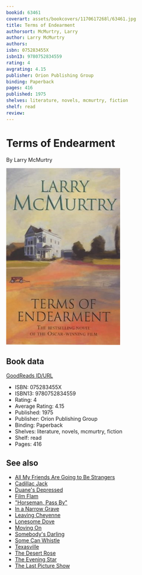 ```yaml
---
bookid: 63461
coverart: assets/bookcovers/1170617268l/63461.jpg
title: Terms of Endearment
authorsort: McMurtry, Larry
author: Larry McMurtry
authors: 
isbn: 075283455X
isbn13: 9780752834559
rating: 4
avgrating: 4.15
publisher: Orion Publishing Group
binding: Paperback
pages: 416
published: 1975
shelves: literature, novels, mcmurtry, fiction
shelf: read
review: 
---
```


# Terms of Endearment

By Larry McMurtry

![](../../assets/bookcovers/1170617268l/63461.jpg)

## Book data

[GoodReads ID/URL](https://www.goodreads.com/book/show/63461)

- ISBN: 075283455X
- ISBN13: 9780752834559
- Rating: 4
- Average Rating: 4.15
- Published: 1975
- Publisher: Orion Publishing Group
- Binding: Paperback
- Shelves: literature, novels, mcmurtry, fiction
- Shelf: read
- Pages: 416


## See also

- [All My Friends Are Going to Be Strangers](All_My_Friends_Are_Going_to_Be_Strangers.md)
- [Cadillac Jack](Cadillac_Jack.md)
- [Duane's Depressed](Duanes_Depressed.md)
- [Film Flam](Film_Flam-_Essays_on_Hollywood.md)
- ["Horseman, Pass By"](Horseman__Pass_By.md)
- [In a Narrow Grave](In_a_Narrow_Grave-_Essays_on_Texas.md)
- [Leaving Cheyenne](Leaving_Cheyenne.md)
- [Lonesome Dove](Lonesome_Dove.md)
- [Moving On](Moving_On.md)
- [Somebody's Darling](Somebodys_Darling.md)
- [Some Can Whistle](Some_Can_Whistle.md)
- [Texasville](Texasville.md)
- [The Desert Rose](The_Desert_Rose.md)
- [The Evening Star](The_Evening_Star.md)
- [The Last Picture Show](The_Last_Picture_Show.md)
